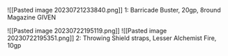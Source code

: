 ![[Pasted image 20230721233840.png]]
1: Barricade Buster, 20gp, 8round Magazine GIVEN

![[Pasted image 20230722195119.png]]
![[Pasted image 20230722195351.png]]
2: Throwing Shield straps, Lesser Alchemist Fire, 10gp